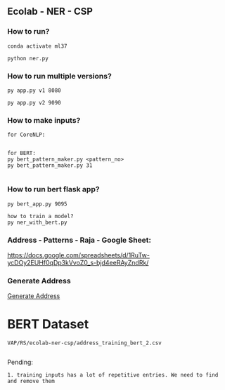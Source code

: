 ## Ecolab - NER - CSP


### How to run?

```
conda activate ml37

python ner.py
```



### How to run multiple versions?
```
py app.py v1 8080

py app.py v2 9090
```

### How to make inputs?
```
for CoreNLP:


for BERT:
py bert_pattern_maker.py <pattern_no>
py bert_pattern_maker.py 31


```

### How to run bert flask app?
```
py bert_app.py 9095

how to train a model?
py ner_with_bert.py
```



### Address - Patterns - Raja - Google Sheet:
https://docs.google.com/spreadsheets/d/1RuTw-ycDOy2EUHf0qDp3kVvoZ0_s-bjd4eeRAyZndRk/


### Generate Address
[Generate Address](https://chat.openai.com/share/dcb468e2-904d-45f8-85e8-2371a3f20505)

# BERT Dataset
```
VAP/RS/ecolab-ner-csp/address_training_bert_2.csv


```


Pending:
```
1. training inputs has a lot of repetitive entries. We need to find and remove them

```